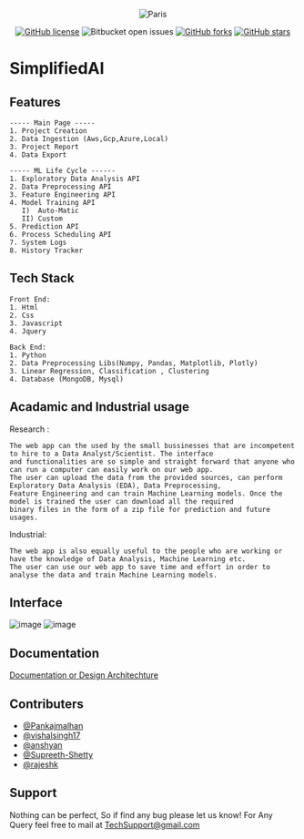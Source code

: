 
<p align="center">
<img src="https://user-images.githubusercontent.com/40850370/142188982-c2158824-5d21-4618-9837-c3a4baffc17f.png" alt="Paris" align="center">
  </p>
<p align='center'>
  <a href="https://github.com/ketangangal/Projectathon/blob/main/LICENSE"><img alt="GitHub license" src="https://img.shields.io/github/license/ketangangal/Projectathon"></a>
  <img alt="Bitbucket open issues" src="https://img.shields.io/bitbucket/issues-raw/ketangangal/Projectathon?logoColor=blue">
<a href="https://github.com/ketangangal/Projectathon/network"><img alt="GitHub forks" src="https://img.shields.io/github/forks/ketangangal/Projectathon"></a>  
<a href="https://github.com/ketangangal/Projectathon/stargazers"><img alt="GitHub stars" src="https://img.shields.io/github/stars/ketangangal/Projectathon"></a>
  </p>
<h1>SimplifiedAI</h1>



## Features
```
----- Main Page -----
1. Project Creation 
2. Data Ingestion (Aws,Gcp,Azure,Local)
3. Project Report 
4. Data Export 

----- ML Life Cycle ------
1. Exploratory Data Analysis API
2. Data Preprocessing API
3. Feature Engineering API
4. Model Training API
   I)  Auto-Matic 
   II) Custom
5. Prediction API
6. Process Scheduling API
7. System Logs
8. History Tracker
```

## Tech Stack
```
Front End: 
1. Html
2. Css
3. Javascript
4. Jquery

Back End:
1. Python
2. Data Preprocessing Libs(Numpy, Pandas, Matplotlib, Plotly)
3. Linear Regression, Classification , Clustering 
4. Database (MongoDB, Mysql)

```

## Acadamic and Industrial usage
Research : 
```
The web app can the used by the small bussinesses that are incompetent to hire to a Data Analyst/Scientist. The interface 
and functionalities are so simple and straight forward that anyone who can run a computer can easily work on our web app.
The user can upload the data from the provided sources, can perform Exploratory Data Analysis (EDA), Data Preprocessing,
Feature Engineering and can train Machine Learning models. Once the model is trained the user can download all the required
binary files in the form of a zip file for prediction and future usages.

```
Industrial: 
```
The web app is also equally useful to the people who are working or have the knowledge of Data Analysis, Machine Learning etc.
The user can use our web app to save time and effort in order to analyse the data and train Machine Learning models.
```

## Interface
![image](https://user-images.githubusercontent.com/40850370/142195610-651cffda-494a-47a0-a9d0-6eb2e4150d97.png)
![image](https://user-images.githubusercontent.com/40850370/142195760-80a1903f-f8f6-47a1-bfdf-8e818381ee47.png)

## Documentation

[Documentation or Design Architechture](https://drive.google.com/drive/folders/1G7GcVTQe2NI6LR-uJ0Nwapnz81f3_Btd?usp=sharing)


## Contributers

- [@Pankajmalhan](https://github.com/Pankajmalhan)
- [@vishalsingh17](https://github.com/vishalsingh17)
- [@anshyan](https://github.com/anshyan)
- [@Supreeth-Shetty](https://github.com/Supreeth-Shetty)
- [@rajeshk](https://github.com/rajeshk300386)

## Support
Nothing can be perfect, So if find any bug please let us know!
For Any Query feel free to mail at TechSupport@gmail.com

